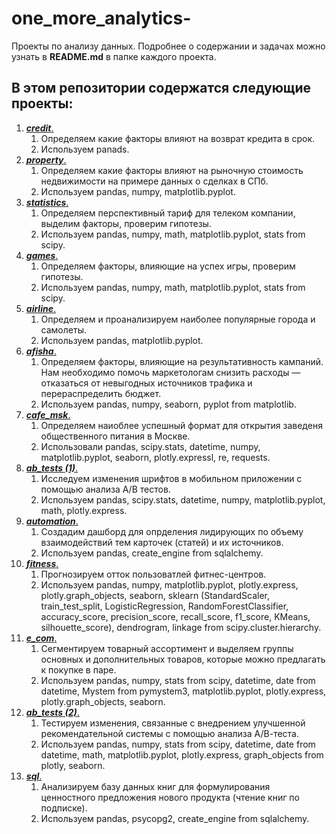 # one_more_analytics-
Проекты по анализу данных.
Подробнее о содержании и задачах можно узнать в **README.md** в папке каждого проекта. 

## В этом репозитории содержатся следующие проекты:
1. [***credit***.](https://github.com/volocbl/one_more_analytics-/tree/main/project_1_credit) 
      1. Определяем какие факторы влияют на возврат кредита в срок.
      2. Используем panads.
2. [***property***.](https://github.com/volocbl/one_more_analytics-/tree/main/project_2_property)
      1. Определяем какие факторы влияют на рыночную стоимость недвижимости на примере данных о сделках в СПб.
      2. Используем pandas, numpy, matplotlib.pyplot.
3. [***statistics***.](https://github.com/volocbl/one_more_analytics-/tree/main/project_3_statistics)
      1. Определяем перспективный тариф для телеком компании, выделим факторы, проверим гипотезы.
      2. Используем pandas, numpy, math, matplotlib.pyplot, stats from scipy.
4. [***games***.](https://github.com/volocbl/one_more_analytics-/tree/main/project_4_games)
      1. Определяем факторы, влияющие на успех игры, проверим гипотезы.
      2. Используем pandas, numpy, math, matplotlib.pyplot, stats from scipy.
5. [***airline***.](https://github.com/volocbl/one_more_analytics-/tree/main/project_5_airline)
      1. Определяем и проанализируем наиболее популярные города и самолеты.
      2. Используем pandas, matplotlib.pyplot.
6. [***afisha***.](https://github.com/volocbl/one_more_analytics-/tree/main/project_6_afisha)
      1. Определяем факторы, влияющие на результативность кампаний. Нам необходимо помочь маркетологам снизить расходы — отказаться от невыгодных источников трафика и перераспределить бюджет.
      2. Используем pandas, numpy, seaborn, pyplot from matplotlib.
7. [***cafe_msk***.](https://github.com/volocbl/one_more_analytics-/tree/main/project_7_cafe_msk)
      1. Определяем наиоблее успешный формат для открытия заведеня общественного питания в Москве.
      2. Использовали pandas, scipy.stats, datetime, numpy, matplotlib.pyplot, seaborn, plotly.expressl, re, requests.
8. [***ab_tests (1)***.](https://github.com/volocbl/one_more_analytics-/tree/main/project_8_ab_tests%20(1))
      1. Исследуем изменения шрифтов в мобильном приложении с помощью анализа А/В тестов.
      2. Используем pandas, scipy.stats, datetime, numpy, matplotlib.pyplot, math, plotly.express.
9. [***automation***.](https://github.com/volocbl/one_more_analytics-/tree/main/project_9_automation)
      1. Создадим дашборд для опрделения лидирующих по объему взаимодействий тем карточек (статей) и их источников.
      2. Используем  pandas, create_engine from sqlalchemy.
10. [***fitness***.](https://github.com/volocbl/one_more_analytics-/tree/main/project_10_fitness)
      1. Прогнозируем отток пользоватлей фитнес-центров.
      2. Используем pandas, numpy, matplotlib.pyplot, plotly.express, plotly.graph_objects, seaborn, sklearn (StandardScaler, train_test_split, LogisticRegression, RandomForestClassifier, accuracy_score, precision_score, recall_score, f1_score, KMeans, silhouette_score), dendrogram, linkage from scipy.cluster.hierarchy.
11. [***e_com***.](https://github.com/volocbl/one_more_analytics-/tree/main/project_11_e_com)
      1. Сегментируем товарный ассортимент и выделяем группы основных и дополнительных товаров, которые можно предлагать к покупке в паре.
      2. Используем pandas, numpy, stats from scipy, datetime, date from datetime, Mystem from pymystem3, matplotlib.pyplot, plotly.express, plotly.graph_objects, seaborn.
12. [***ab_tests (2)***.](https://github.com/volocbl/one_more_analytics-/tree/main/project_12_ab_tests%20(2))
      1. Тестируем изменения, связанные с внедрением улучшенной рекомендательной системы с помощью анализа А/В-теста.
      2. Используем pandas, numpy, stats from scipy, datetime, date from datetime, math, matplotlib.pyplot, plotly.express, graph_objects from plotly, seaborn.
13. [***sql***.](https://github.com/volocbl/one_more_analytics-/tree/main/project_13_sql)
      1. Анализируем базу данных книг для формулирования ценностного предложения нового продукта (чтение книг по подписке).
      2. Используем pandas, psycopg2, create_engine from sqlalchemy.
